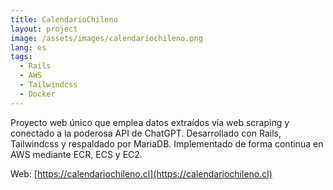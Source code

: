 ```yaml
---
title: CalendarioChileno
layout: project
image: /assets/images/calendariochileno.png
lang: es
tags:
  - Rails
  - AWS
  - Tailwindcss
  - Docker
---
```

Proyecto web único que emplea datos extraídos vía web scraping y conectado a la poderosa API de ChatGPT. Desarrollado con Rails, Tailwindcss y respaldado por MariaDB. Implementado de forma continua en AWS mediante ECR, ECS y EC2.

Web: [https://calendariochileno.cl](https://calendariochileno.cl)


